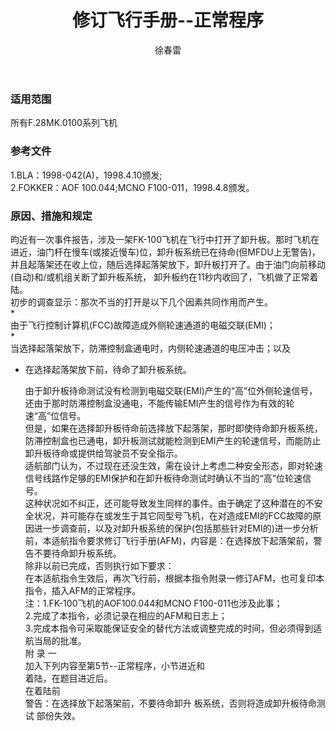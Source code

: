 ﻿---
amendno: 39-2226  
cadno: CAD1998-F100-02  
title: 修订飞行手册--正常程序  
publishdate: 1998-06-02  
effdate: 1998-06-03  
acmodels: ["F.28MK.0100"]  
tags: []  
engs: []  
pns: []  
mfrs: ["FOKKER"]  
admins: 华东管理局  
author: 徐春雷  
---
  
### 适用范围  
所有F.28MK.0100系列飞机  
  
<!--more-->  
### 参考文件  
  1.BLA：1998-042(A)，1998.4.10颁发;  
  2.FOKKER：AOF 100.044;MCNO F100-011，1998.4.8颁发。  
  
### 原因、措施和规定  

  昀近有一次事件报告，涉及一架FK-100飞机在飞行中打开了卸升板。那时飞机在进近，油门杆在慢车(或接近慢车)位，卸升板系统已在待命(但MFDU上无警告)，并且起落架还在收上位，随后选择起落架放下，卸升板打开了。由于油门向前移动(自动)和/或机组关断了卸升板系统， 卸升板约在11秒内收回了，飞机做了正常着陆。  
  初步的调查显示：那次不当的打开是以下几个因素共同作用而产生。  
*  
 由于飞行控制计算机(FCC)故障造成外侧轮速通道的电磁交联(EMI)；  
*  
 当选择起落架放下，防滞控制盒通电时，内侧轮速通道的电压冲击；以及  
  
* 在选择起落架放下前，待命了卸升板系统。  
  
  由于卸升板待命测试没有检测到电磁交联(EMI)产生的“高”位外侧轮速信号，还由于那时防滞控制盒没通电，不能传输EMI产生的信号作为有效的轮速“高”位信号。  
  但是，如果在选择卸升板待命前选择放下起落架，那时即使待命卸升板系统，防滞控制盒也已通电，卸升板测试就能检测到EMI产生的轮速信号，而能防止卸升板待命或提供给驾驶员不安全指示。  
  适航部门认为，不过现在还没生效，需在设计上考虑二种安全形态，即对轮速信号线路作足够的EMI保护和在卸升板待命测试时确认不当的“高”位轮速信号。  
  这种状况如不纠正，还可能导致发生同样的事件。由于确定了这种潜在的不安全状况，并可能存在或发生于其它同型号飞机，在对造成EMI的FCC故障的原因进一步调查前，以及对卸升板系统的保护(包括那些针对EMI的)进一步分析前，本适航指令要求修订飞行手册(AFM)，内容是：在选择放下起落架前，警告不要待命卸升板系统。  
  除非以前已完成，否则执行如下要求：  
  在本适航指令生效后，再次飞行前，根据本指令附录一修订AFM，也可复印本指令，插入AFM的正常程序。  
注：1.FK-100飞机的AOF100.044和MCNO F100-011也涉及此事；  
  2.完成了本指令，必须记录在相应的AFM和日志上；  
  3.完成本指令可采取能保证安全的替代方法或调整完成的时间，但必须得到适航当局的批准。  
附 录 一  
  加入下列内容至第5节--正常程序，小节进近和  
  着陆，在题目进近后。  
  在着陆前  
  警告：在选择放下起落架前，不要待命卸升           板系统，否则将造成卸升板待命测试 部份失效。  
